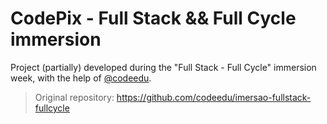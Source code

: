# CodePix - Full Stack && Full Cycle immersion

Project (partially) developed during the "Full Stack - Full Cycle" immersion week, with the help of [@codeedu](https://github.com/codeedu).

> Original repository: <https://github.com/codeedu/imersao-fullstack-fullcycle>
